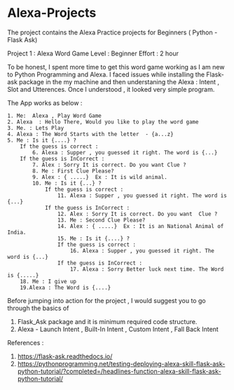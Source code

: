 # Alexa-Projects
The project contains the Alexa Practice projects for Beginners ( Python - Flask Ask)

Project 1 : Alexa Word Game
Level : Beginner
Effort : 2 hour

To be honest, I spent more time to get this word game working as I am new to Python Programming and Alexa. I faced issues while installing the Flask-ask package in the my machine  and  then understaning the Alexa : Intent , Slot and Utterences.
Once I understood , it looked very simple program.

The App works as below :

	1. Me:  Alexa , Play Word Game
	2. Alexa  : Hello There, Would you like to play the word game
	3. Me. : Lets Play
	4. Alexa : The Word Starts with the letter  - {a...z}
	5. Me : Is it {....} ?
		If the guess is correct : 
			6. Alexa : Supper , you guessed it right. The word is {...}
		If the guess is InCorrect :
			7. Alex : Sorry It is correct. Do you want Clue ?
			8. Me : First Clue Please?
			9. Alex : { .....}  Ex : It is wild animal.
			10. Me : Is it {...} ?
				If the guess is correct : 
					11. Alexa : Supper , you guessed it right. The word is {...}
				If the guess is InCorrect :
					12. Alex : Sorry It is correct. Do you want  Clue ?
					13. Me : Second Clue Please?
					14. Alex : { .....}  Ex : It is an National Animal of India.
					15. Me : Is it {....} ?
					If the guess is correct : 
						16. Alexa : Supper , you guessed it right. The word is {...}
					If the guess is InCorrect :
						17. Alexa : Sorry Better luck next time. The Word is {.....}
		18. Me : I give up
		19.Alexa : The Word is {....}
		
Before jumping into action for the project , I would suggest you to go through the basics of 

1. Flask_Ask package and it is minimum required code structure.
2. Alexa - Launch Intent , Built-In Intent , Custom Intent , Fall Back Intent
	
					
					
					
References :
1. https://flask-ask.readthedocs.io/
2. https://pythonprogramming.net/testing-deploying-alexa-skill-flask-ask-python-tutorial/?completed=/headlines-function-alexa-skill-flask-ask-python-tutorial/


